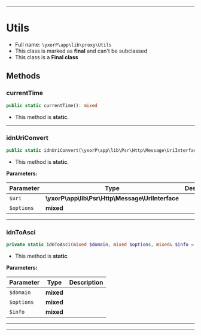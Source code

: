 ***

# Utils





* Full name: `\yxorP\app\lib\proxy\Utils`
* This class is marked as **final** and can't be subclassed
* This class is a **Final class**




## Methods


### currentTime



```php
public static currentTime(): mixed
```



* This method is **static**.







***

### idnUriConvert



```php
public static idnUriConvert(\yxorP\app\lib\Psr\Http\Message\UriInterface $uri, mixed $options): mixed
```



* This method is **static**.




**Parameters:**

| Parameter | Type | Description |
|-----------|------|-------------|
| `$uri` | **\yxorP\app\lib\Psr\Http\Message\UriInterface** |  |
| `$options` | **mixed** |  |




***

### idnToAsci



```php
private static idnToAsci(mixed $domain, mixed $options, mixed& $info = []): mixed
```



* This method is **static**.




**Parameters:**

| Parameter | Type | Description |
|-----------|------|-------------|
| `$domain` | **mixed** |  |
| `$options` | **mixed** |  |
| `$info` | **mixed** |  |




***


***

